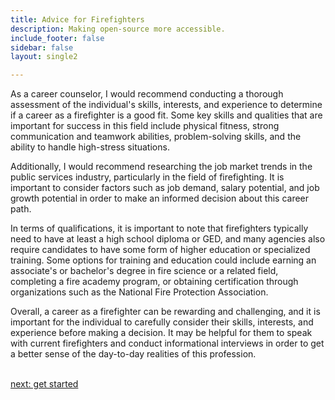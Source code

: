 ```yaml
---
title: Advice for Firefighters
description: Making open-source more accessible.
include_footer: false
sidebar: false
layout: single2

---
```


<p>
As a career counselor, I would recommend conducting a thorough assessment of the individual's skills, interests, and experience to determine if a career as a firefighter is a good fit. Some key skills and qualities that are important for success in this field include physical fitness, strong communication and teamwork abilities, problem-solving skills, and the ability to handle high-stress situations.

Additionally, I would recommend researching the job market trends in the public services industry, particularly in the field of firefighting. It is important to consider factors such as job demand, salary potential, and job growth potential in order to make an informed decision about this career path.

In terms of qualifications, it is important to note that firefighters typically need to have at least a high school diploma or GED, and many agencies also require candidates to have some form of higher education or specialized training. Some options for training and education could include earning an associate's or bachelor's degree in fire science or a related field, completing a fire academy program, or obtaining certification through organizations such as the National Fire Protection Association.

Overall, a career as a firefighter can be rewarding and challenging, and it is important for the individual to carefully consider their skills, interests, and experience before making a decision. It may be helpful for them to speak with current firefighters and conduct informational interviews in order to get a better sense of the day-to-day realities of this profession.

<br>
<a href="https://workdojos.com/firefighters/start">next: get started</a>
</p>